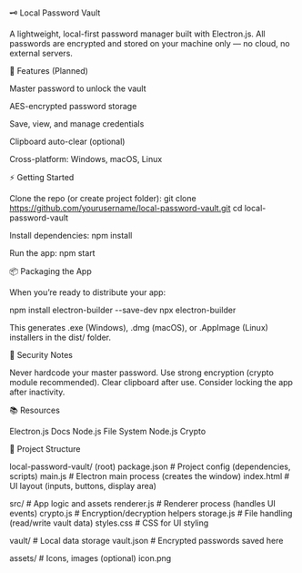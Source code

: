 🗝️ Local Password Vault

A lightweight, local-first password manager built with Electron.js.
All passwords are encrypted and stored on your machine only — no cloud, no external servers.

🚀 Features (Planned)

Master password to unlock the vault

AES-encrypted password storage

Save, view, and manage credentials

Clipboard auto-clear (optional)

Cross-platform: Windows, macOS, Linux

⚡ Getting Started

Clone the repo (or create project folder):
git clone https://github.com/yourusername/local-password-vault.git
cd local-password-vault

Install dependencies:
npm install

Run the app:
npm start

📦 Packaging the App

When you’re ready to distribute your app:

npm install electron-builder --save-dev
npx electron-builder


This generates .exe (Windows), .dmg (macOS), or .AppImage (Linux) installers in the dist/ folder.

🔐 Security Notes

Never hardcode your master password.
Use strong encryption (crypto module recommended).
Clear clipboard after use.
Consider locking the app after inactivity.

📚 Resources

Electron.js Docs
Node.js File System
Node.js Crypto

📂 Project Structure

local-password-vault/ (root)
package.json          # Project config (dependencies, scripts)
main.js               # Electron main process (creates the window)
index.html            # UI layout (inputs, buttons, display area)

src/                  # App logic and assets
 renderer.js       # Renderer process (handles UI events)
 crypto.js         # Encryption/decryption helpers
 storage.js        # File handling (read/write vault data)
 styles.css        # CSS for UI styling

vault/                # Local data storage
 vault.json        # Encrypted passwords saved here

assets/               # Icons, images (optional)
 icon.png

